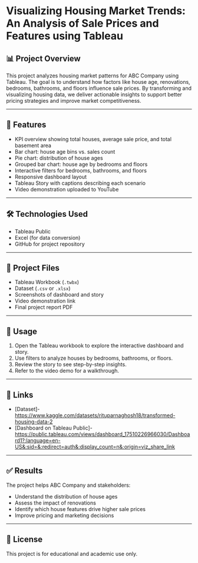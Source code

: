 # Visualizing Housing Market Trends: An Analysis of Sale Prices and Features using Tableau

## 📊 Project Overview

This project analyzes housing market patterns for ABC Company using Tableau. The goal is to understand how factors like house age, renovations, bedrooms, bathrooms, and floors influence sale prices. By transforming and visualizing housing data, we deliver actionable insights to support better pricing strategies and improve market competitiveness.

---

## 🚀 Features

- KPI overview showing total houses, average sale price, and total basement area
- Bar chart: house age bins vs. sales count
- Pie chart: distribution of house ages
- Grouped bar chart: house age by bedrooms and floors
- Interactive filters for bedrooms, bathrooms, and floors
- Responsive dashboard layout
- Tableau Story with captions describing each scenario
- Video demonstration uploaded to YouTube

---

## 🛠️ Technologies Used

- Tableau Public
- Excel (for data conversion)
- GitHub for project repository

---

## 📁 Project Files

- Tableau Workbook (`.twbx`)
- Dataset (`.csv` or `.xlsx`)
- Screenshots of dashboard and story
- Video demonstration link
- Final project report PDF

---

## 🎯 Usage

1. Open the Tableau workbook to explore the interactive dashboard and story.
2. Use filters to analyze houses by bedrooms, bathrooms, or floors.
3. Review the story to see step-by-step insights.
4. Refer to the video demo for a walkthrough.

---

## 📎 Links

- [Dataset]- https://www.kaggle.com/datasets/rituparnaghosh18/transformed-housing-data-2
- [Dashboard on Tableau Public]- https://public.tableau.com/views/dashboard_17510226966030/Dashboard1?:language=en-US&:sid=&:redirect=auth&:display_count=n&:origin=viz_share_link

---

## ✅ Results

The project helps ABC Company and stakeholders:
- Understand the distribution of house ages
- Assess the impact of renovations
- Identify which house features drive higher sale prices
- Improve pricing and marketing decisions

---
## 📄 License

This project is for educational and academic use only.
